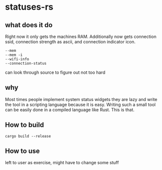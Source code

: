 # statuses-rs

## what does it do
Right now it only gets the machines RAM.
Additionally now gets connection ssid, connection strength as ascii, and connection indicator icon.

```
--mem
--mem -i
--wifi-info
--connection-status
```
can look through source to figure out not too hard

## why

Most times people implement system status widgets they are lazy and write the tool in a scripting language because
it is easy. Writing such a small tool can be easily done in a compiled language like Rust. This is that.


## How to build

`cargo build --release`

## How to use
left to user as exercise, might have to change some stuff
